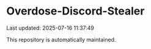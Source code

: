# Overdose-Discord-Stealer

Last updated: 2025-07-16 11:37:49

This repository is automatically maintained.

